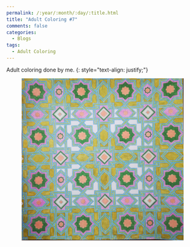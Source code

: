 ```yaml
---
permalink: /:year/:month/:day/:title.html
title: "Adult Coloring #7"
comments: false
categories:
  - Blogs
tags:
  - Adult Coloring
---
```


Adult coloring done by me.
{: style="text-align: justify;"}
<br>

<figure>
    <a href="/assets/img/blogs/2018/09/30/IMG_20180930_224704.jpg"><img src="/assets/img/blogs/2018/09/30/IMG_20180930_224704.jpg"></a>
</figure>

